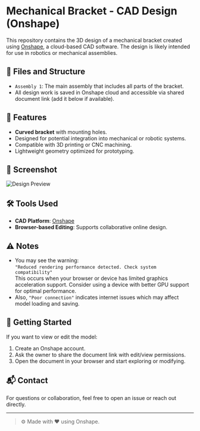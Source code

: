 # Mechanical Bracket - CAD Design (Onshape)

This repository contains the 3D design of a mechanical bracket created using [Onshape](https://www.onshape.com/), a cloud-based CAD software. The design is likely intended for use in robotics or mechanical assemblies.

## 📁 Files and Structure

- `Assembly 1`: The main assembly that includes all parts of the bracket.
- All design work is saved in Onshape cloud and accessible via shared document link (add it below if available).

## 🧩 Features

- **Curved bracket** with mounting holes.
- Designed for potential integration into mechanical or robotic systems.
- Compatible with 3D printing or CNC machining.
- Lightweight geometry optimized for prototyping.

## 📸 Screenshot

![Design Preview](path/to/screenshot.jpg) <!-- Replace with actual path or GitHub-hosted image -->

## 🛠️ Tools Used

- **CAD Platform**: [Onshape](https://www.onshape.com/)
- **Browser-based Editing**: Supports collaborative online design.

## ⚠️ Notes

- You may see the warning:  
  `"Reduced rendering performance detected. Check system compatibility"`  
  This occurs when your browser or device has limited graphics acceleration support. Consider using a device with better GPU support for optimal performance.
- Also, `"Poor connection"` indicates internet issues which may affect model loading and saving.

## 🚀 Getting Started

If you want to view or edit the model:

1. Create an Onshape account.
2. Ask the owner to share the document link with edit/view permissions.
3. Open the document in your browser and start exploring or modifying.

## 📬 Contact

For questions or collaboration, feel free to open an issue or reach out directly.

---

> ⚙️ Made with ❤️ using Onshape.
